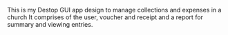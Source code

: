 This is my Destop GUI app design to manage collections and expenses in a church
It comprises of the user, voucher and receipt and a report for summary and viewing entries.
